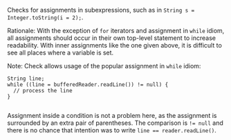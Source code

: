 Checks for assignments in subexpressions, such as in `String s =
Integer.toString(i = 2);`.

Rationale: With the exception of `for` iterators and assignment in
`while` idiom, all assignments should occur in their own top-level
statement to increase readability. With inner assignments like the one
given above, it is difficult to see all places where a variable is set.

Note: Check allows usage of the popular assignment in `while` idiom:

``` 
String line;
while ((line = bufferedReader.readLine()) != null) {
  // process the line
}
        
```

Assignment inside a condition is not a problem here, as the assignment
is surrounded by an extra pair of parentheses. The comparison is `!=
null` and there is no chance that intention was to write `line ==
reader.readLine()`.
